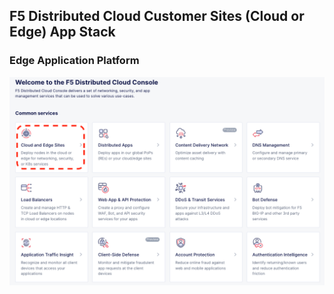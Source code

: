 <h2>F5 Distributed Cloud Customer Sites (Cloud or Edge) App Stack</h2>

<h3>Edge Application Platform</h3>

![image](images/001ce.png)<br>

